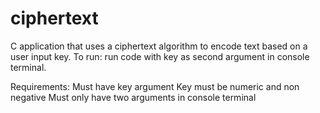 # ciphertext
C application that uses a ciphertext algorithm to encode text based on a user input key.
To run: run code with key as second argument in console terminal.

Requirements: Must have key argument
              Key must be numeric and non negative
              Must only have two arguments in console terminal
